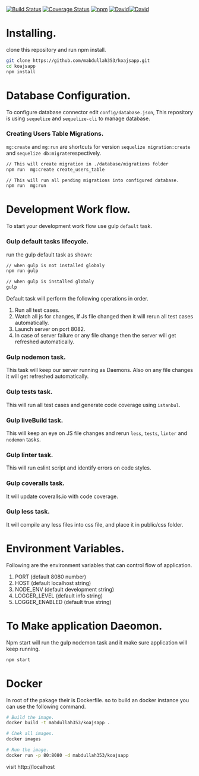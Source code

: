 [![Build Status](https://travis-ci.org/mabdullah353/koajsapp.svg?branch=master)](https://travis-ci.org/mabdullah353/koajsapp) 
[![Coverage Status](https://coveralls.io/repos/github/mabdullah353/koajsapp/badge.svg?branch=master)](https://coveralls.io/github/mabdullah353/koajsapp?branch=master) [![npm](https://img.shields.io/npm/v/npm.svg)]() [![David](https://img.shields.io/david/expressjs/express.svg)]()[![David](https://img.shields.io/david/dev/expressjs/express.svg)]()

# Installing.

clone this repository and run npm install.

```bash
git clone https://github.com/mabdullah353/koajsapp.git
cd koajsapp
npm install
```

# Database Configuration.

To configure database connector edit `config/database.json`, This repository is using `sequelize` and `sequelize-cli`
to manage database.

### Creating Users Table Migrations.

`mg:create` and `mg:run` are shortcuts for version `sequelize migration:create` and `sequelize db:migrate`respectively.

```bash
// This will create migration in ./database/migrations folder
npm run  mg:create create_users_table

// This will run all pending migrations into configured database.
npm run  mg:run
```

# Development Work flow.

To start your development work flow use gulp `default` task.

### Gulp **default** tasks lifecycle.

run the gulp default task as shown:

```bash
// when gulp is not installed globaly
npm run gulp

// when gulp is installed globaly
gulp
```

Default task will perform the following operations in order.

1. Run all test cases.
2. Watch all js for changes, If Js file changed then it will rerun all test cases automatically.
3. Launch server on port 8082.
4. In case of server failure or any file change then the server will get refreshed automatically.

### Gulp **nodemon** task.

This task will keep our server running as Daemons. Also on any file changes it will get refreshed automatically.

### Gulp **tests** task.

This will run all test cases and generate code coverage using `istanbul`.

### Gulp **liveBuild** task.

This will keep an eye on JS file changes and rerun `less`, `tests`, `linter` and `nodemon` tasks.

### Gulp **linter** task.

This will run eslint script and identify errors on code styles.

### Gulp **coveralls** task.

It will update coveralls.io with code coverage.

### Gulp **less** task.

It will compile any less files into css file, and place it in public/css folder.

# Environment Variables.

Following are the environment variables that can control flow of application.

1. PORT (default 8080 number)
2. HOST (default localhost string)
3. NODE_ENV (default development string)
4. LOGGER_LEVEL (default info string)
5. LOGGER_ENABLED (default true string)

# To Make application Daeomon.

Npm start will run the gulp nodemon task and it make sure application will keep running.

```bash
npm start
```

# Docker

In root of the pakage their is Dockerfile. so to build an docker instance you can use the following command.

```bash
# Build the image.
docker build -t mabdullah353/koajsapp .

# Chek all images.
docker images

# Run the image.
docker run -p 80:8080 -d mabdullah353/koajsapp
```

visit http://localhost
